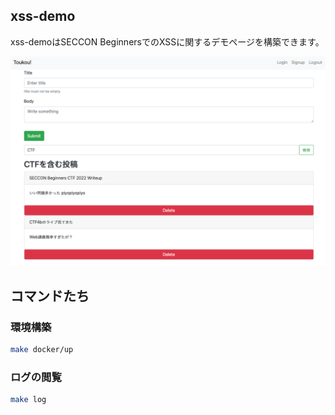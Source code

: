 ## xss-demo
xss-demoはSECCON BeginnersでのXSSに関するデモページを構築できます。

![overview](./overview.png)

## コマンドたち
### 環境構築
```bash
make docker/up
```

### ログの閲覧
```bash
make log
```
